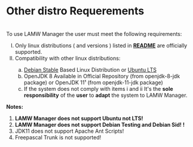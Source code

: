 # Other distro Requerements #

<p>
	<br>To use LAMW Manager the user must meet the following requirements:</br>
	<ol type="I">
		<li>Only linux distributions ( and versions ) listed in <a href="https://github.com/DanielOliveiraSouza/LAMW4Linux-installer/blob/master/README.md"><strong>README</strong></a> are officially supported.</li>
		<li>Compatibility with other linux distributions:</li>
		<ol type="a">
			<li><a href="https://wiki.debian.org/DebianStable">Debian Stable</a> Based Linux Distribution or <a href="https://ubuntu.com/about/release-cycle">Ubuntu LTS</a></li>
			<li>OpenJDK 8 Available in Official Repository (from openjdk-8-jdk package) or OpenJDK 11¹ (from openjdk-11-jdk package)</li>
			<li>If the system does not comply with items i and ii
			It's the <strong>sole responsibility</strong> of the <strong>user</strong> to <strong>adapt</strong> the system to LAMW Manager.</li>
		</ol>
	</ol>
	<Strong>Notes:</Strong>
	<ol type="1">
		<li><strong>LAMW Manager does not support Ubuntu not LTS!</strong></li>
		<li><strong>LAMW Manager does not support Debian Testing and Debian Sid!
!</strong>
		<li>JDK11 does not support Apache Ant Scripts!</li>
		<li>Freepascal Trunk is not supported!</li>
	</ol>
</p>

